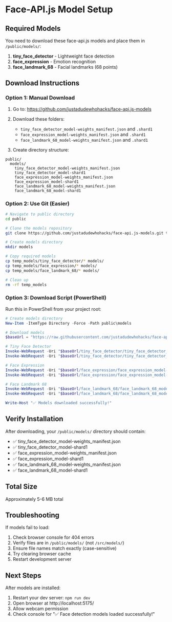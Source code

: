 # Face-API.js Model Setup

## Required Models

You need to download these face-api.js models and place them in `/public/models/`:

1. **tiny_face_detector** - Lightweight face detection
2. **face_expression** - Emotion recognition  
3. **face_landmark_68** - Facial landmarks (68 points)

## Download Instructions

### Option 1: Manual Download

1. Go to: https://github.com/justadudewhohacks/face-api.js-models
2. Download these folders:
   - `tiny_face_detector_model-weights_manifest.json` and `.shard1`
   - `face_expression_model-weights_manifest.json` and `.shard1`
   - `face_landmark_68_model-weights_manifest.json` and `.shard1`

3. Create directory structure:
```
public/
  models/
    tiny_face_detector_model-weights_manifest.json
    tiny_face_detector_model-shard1
    face_expression_model-weights_manifest.json
    face_expression_model-shard1
    face_landmark_68_model-weights_manifest.json
    face_landmark_68_model-shard1
```

### Option 2: Use Git (Easier)

```bash
# Navigate to public directory
cd public

# Clone the models repository
git clone https://github.com/justadudewhohacks/face-api.js-models.git temp_models

# Create models directory
mkdir models

# Copy required models
cp temp_models/tiny_face_detector/* models/
cp temp_models/face_expression/* models/
cp temp_models/face_landmark_68/* models/

# Clean up
rm -rf temp_models
```

### Option 3: Download Script (PowerShell)

Run this in PowerShell from your project root:

```powershell
# Create models directory
New-Item -ItemType Directory -Force -Path public\models

# Download models
$baseUrl = "https://raw.githubusercontent.com/justadudewhohacks/face-api.js-models/master"

# Tiny Face Detector
Invoke-WebRequest -Uri "$baseUrl/tiny_face_detector/tiny_face_detector_model-weights_manifest.json" -OutFile "public\models\tiny_face_detector_model-weights_manifest.json"
Invoke-WebRequest -Uri "$baseUrl/tiny_face_detector/tiny_face_detector_model-shard1" -OutFile "public\models\tiny_face_detector_model-shard1"

# Face Expression
Invoke-WebRequest -Uri "$baseUrl/face_expression/face_expression_model-weights_manifest.json" -OutFile "public\models\face_expression_model-weights_manifest.json"
Invoke-WebRequest -Uri "$baseUrl/face_expression/face_expression_model-shard1" -OutFile "public\models\face_expression_model-shard1"

# Face Landmark 68
Invoke-WebRequest -Uri "$baseUrl/face_landmark_68/face_landmark_68_model-weights_manifest.json" -OutFile "public\models\face_landmark_68_model-weights_manifest.json"
Invoke-WebRequest -Uri "$baseUrl/face_landmark_68/face_landmark_68_model-shard1" -OutFile "public\models\face_landmark_68_model-shard1"

Write-Host "✅ Models downloaded successfully!"
```

## Verify Installation

After downloading, your `/public/models/` directory should contain:

- ✅ tiny_face_detector_model-weights_manifest.json
- ✅ tiny_face_detector_model-shard1
- ✅ face_expression_model-weights_manifest.json
- ✅ face_expression_model-shard1
- ✅ face_landmark_68_model-weights_manifest.json
- ✅ face_landmark_68_model-shard1

## Total Size

Approximately 5-6 MB total

## Troubleshooting

If models fail to load:

1. Check browser console for 404 errors
2. Verify files are in `/public/models/` (not `/src/models/`)
3. Ensure file names match exactly (case-sensitive)
4. Try clearing browser cache
5. Restart development server

## Next Steps

After models are installed:

1. Restart your dev server: `npm run dev`
2. Open browser at http://localhost:5175/
3. Allow webcam permission
4. Check console for "✅ Face detection models loaded successfully!"
